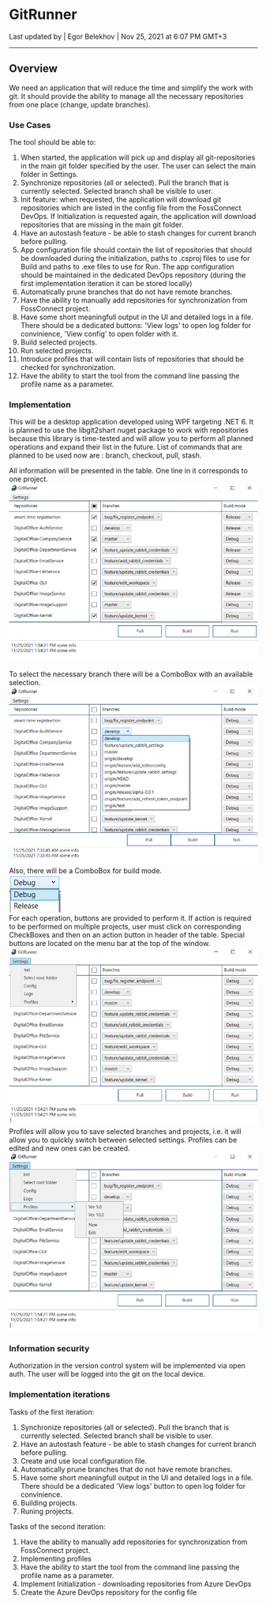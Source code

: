 # GitRunner
Last updated by | Egor Belekhov | Nov 25, 2021 at 6:07 PM GMT+3
***

## Overview

We need an application that will reduce the time and simplify the work with git. It should provide the ability to manage all the necessary repositories from one place (change, update branches).

### Use Cases

The tool should be able to:

1. When started, the application will pick up and display all git-repositories in the main git folder specified by the user. The user can select the main folder in Settings.
2. Synchronize repositories (all or selected). Pull the branch that is currently selected. Selected branch shall be visible to user.
3. Init feature: when requested, the application will download git repositories which are listed in the config file from the FossConnect DevOps.
If Initialization is requested again, the application will download repositories that are missing in the main git folder.
4. Have an autostash feature - be able to stash changes for current branch before pulling.
5. App configuration file should contain the list of repositories that should be downloaded during the initialization, paths to .csproj files to use for Build and paths to .exe files to use for Run.
The app configuration should be maintained in the dedicated DevOps repository (during the first implementation iteration it can be stored locally)
5. Automatically prune branches that do not have remote branches.
6. Have the ability to manually add repositories for synchronization from FossConnect project.
7. Have some short meaningfull output in the UI and detailed logs in a file. There should be a dedicated buttons: 'View logs' to open log folder for convinience, 'View config' to open folder with it.
8. Build selected projects.
9. Run selected projects.
10. Introduce profiles that will contain lists of repositories that should be checked for synchronization.
11. Have the ability to start the tool from the command line passing the profile name as a parameter.

### Implementation

This will be a desktop application developed using WPF targeting .NET 6. It is planned to use the libgit2shart nuget package to work with repositories because this library is time-tested and will allow you to perform all planned operations and expand their list in the future. List of commands that are planned to be used now are : branch, checkout, pull, stash.

All information will be presented in the table. One line in it corresponds to one project.
![Image alt](https://github.com/BelehovEgor/FossHelperUI/raw/design/Images/mainwindow.png)

To select the necessary branch there will be a ComboBox with an available selection. 
![Image alt](https://github.com/BelehovEgor/FossHelperUI/raw/design/Images/selection.png)
Also, there will be a ComboBox for build mode. <br />
![Image alt](https://github.com/BelehovEgor/FossHelperUI/raw/design/Images/buildmode.png) <br />
For each operation, buttons are provided to perform it. If action is required to be performed on multiple projects, user must click on corresponding CheckBoxes and then on an action button in header of the table.
Special buttons are located on the menu bar at the top of the window. <br />
![Image alt](https://github.com/BelehovEgor/FossHelperUI/raw/design/Images/settings.png)
Profiles will allow you to save selected branches and projects, i.e. it will allow you to quickly switch between selected settings. Profiles can be edited and new ones can be created. <br />
![Image alt](https://github.com/BelehovEgor/FossHelperUI/raw/design/Images/profiles.png)

### Information security

Authorization in the version control system will be implemented via open auth. The user will be logged into the git on the local device.

### Implementation iterations

Tasks of the first iteration:
1. Synchronize repositories (all or selected). Pull the branch that is currently selected. Selected branch shall be visible to user.
2. Have an autostash feature - be able to stash changes for current branch before pulling.
3. Create and use local configuration file.
4. Automatically prune branches that do not have remote branches.
5. Have some short meaningfull output in the UI and detailed logs in a file. There should be a dedicated 'View logs' button to open log folder for convinience.
6. Building projects.
7. Runing projects.

Tasks of the second iteration:
1. Have the ability to manually add repositories for synchronization from FossConnect project.
2. Implementing profiles
3. Have the ability to start the tool from the command line passing the profile name as a parameter.
4. Implement Initialization - downloading repositories from Azure DevOps
5. Create the Azure DevOps repository for the config file
